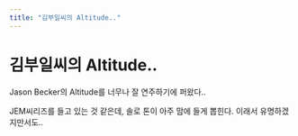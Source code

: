 ```yaml
---
title: "김부일씨의 Altitude.."
---
```

# 김부일씨의 Altitude..

Jason Becker의 Altitude를 너무나 잘 연주하기에 퍼왔다..

JEM씨리즈를 들고 있는 것 같은데, 솔로 톤이 아주 맘에 들게 뽑힌다. 이래서 유명하겠지만서도..




